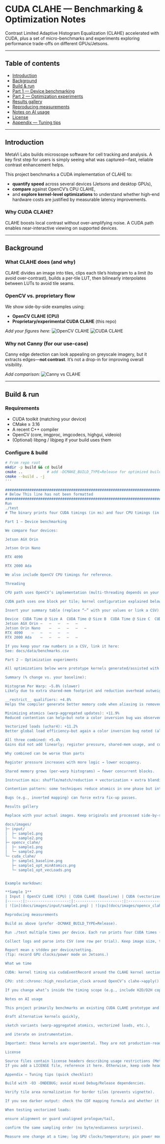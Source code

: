 # CUDA CLAHE — Benchmarking & Optimization Notes

Contrast Limited Adaptive Histogram Equalization (CLAHE) accelerated with CUDA, plus a set of micro-benchmarks and experiments exploring performance trade-offs on different GPUs/Jetsons.

---

## Table of contents
- [Introduction](#introduction)
- [Background](#background)
- [Build & run](#build--run)
- [Part 1 — Device benchmarking](#part-1--device-benchmarking)
- [Part 2 — Optimization experiments](#part-2--optimization-experiments)
- [Results gallery](#results-gallery)
- [Reproducing measurements](#reproducing-measurements)
- [Notes on AI usage](#notes-on-ai-usage)
- [License](#license)
- [Appendix — Tuning tips](#appendix--tuning-tips)

---

## Introduction

MetaVi Labs builds microscope software for cell tracking and analysis. A key first step for users is simply seeing what was captured—fast, reliable contrast enhancement helps.

This project benchmarks a CUDA implementation of CLAHE to:

- **quantify speed** across several devices (Jetsons and desktop GPUs),
- **compare** against OpenCV’s CPU CLAHE,
- and **explore kernel-level optimizations** to understand whether high-end hardware costs are justified by measurable latency improvements.

### Why CUDA CLAHE?
CLAHE boosts local contrast without over-amplifying noise. A CUDA path enables near-interactive viewing on supported devices.

---

## Background

### What CLAHE does (and why)
CLAHE divides an image into tiles, clips each tile’s histogram to a limit (to avoid over-contrast), builds a per-tile LUT, then bilinearly interpolates between LUTs to avoid tile seams.

### OpenCV vs. proprietary flow
We show side-by-side examples using:

- **OpenCV CLAHE (CPU)**
- **Proprietary/experimental CUDA CLAHE** (this repo)

_Add your figures here:_
![OpenCV CLAHE](docs/images/opencv_clahe.png)
![CUDA CLAHE](docs/images/cuda_clahe.png)

### Why not Canny (for our use-case)
Canny edge detection can look appealing on greyscale imagery, but it extracts edges—**not contrast**. It’s not a drop-in for improving overall visibility.

_Add comparison:_
![Canny vs CLAHE](docs/images/canny_vs_clahe.png)

---

## Build & run

### Requirements
- CUDA toolkit (matching your device)
- CMake ≥ 3.16
- A recent C++ compiler
- OpenCV (core, imgproc, imgcodecs, highgui, videoio)
- (Optional) libpng / libjpeg if your build uses them

### Configure & build
```bash
# From repo root
mkdir -p build && cd build
cmake ..           # add -DCMAKE_BUILD_TYPE=Release for optimized builds
cmake --build . -j
'''

##############################################################################
# Below This line has not been formatted
##############################################################################
Run
./test
# The binary prints four CUDA timings (in ms) and four CPU timings (in µs) per run.

Part 1 — Device benchmarking

We compare four devices:

Jetson AGX Orin

Jetson Orin Nano

RTX 4090

RTX 2000 Ada

We also include OpenCV CPU timings for reference.

Threading

CPU path uses OpenCV’s implementation (multi-threading depends on your OpenCV build and OMP/TBB).

CUDA path uses one block per tile; kernel configuration explained below.

Insert your summary table (replace “—” with your values or link a CSV):

Device	CUDA Time @ Size A	CUDA Time @ Size B	CUDA Time @ Size C	CUDA Time @ Size D	OpenCV CPU (ms)
Jetson AGX Orin	—	—	—	—	—
Jetson Orin Nano	—	—	—	—	—
RTX 4090	—	—	—	—	—
RTX 2000 Ada	—	—	—	—	—

If you keep your raw numbers in a CSV, link it here:
See: docs/data/benchmarks.csv

Part 2 — Optimization experiments

All optimizations below were prototype kernels generated/assisted with AI to explore directions—not drop-in production code. Several trade-offs and bugs were found (details below).

Summary (% change vs. your baseline):

Histogram Per Warp: −5.8% (slower)
Likely due to extra shared-mem footprint and reduction overhead outweighing fewer collisions.

__restrict__ qualifiers: +4.8%
Helps the compiler generate better memory code when aliasing is removed.

Minimizing atomics (warp-aggregated updates): +11.9%
Reduced contention can help—but note a color inversion bug was observed (LUT mapping issue).

Vectorized loads (uchar4): +11.2%
Better global load efficiency—but again a color inversion bug noted (alignment/mapping mistake).

All three combined: +5.4%
Gains did not add linearly; register pressure, shared-mem usage, and control overhead can interact.

Why combined can be worse than parts

Register pressure increases with more logic → lower occupancy.

Shared memory grows (per-warp histograms) → fewer concurrent blocks.

Instruction mix: shuffle/match/reduction + vectorization + extra blending math may stall pipelines.

Contention pattern: some techniques reduce atomics in one phase but introduce reductions later.

Bugs (e.g., inverted mapping) can force extra fix-up passes.

Results gallery

Replace with your actual images. Keep originals and processed side-by-sides consistent in size and naming.

docs/images/
├─ input/
│  ├─ sample1.png
│  └─ sample2.png
├─ opencv_clahe/
│  ├─ sample1.png
│  └─ sample2.png
└─ cuda_clahe/
   ├─ sample1_baseline.png
   ├─ sample1_opt_minAtomics.png
   └─ sample1_opt_vecLoads.png


Example markdown:

**Sample 1**
| Input | OpenCV CLAHE (CPU) | CUDA CLAHE (baseline) | CUDA (vectorized+warp agg) |
|------:|:-------------------:|:---------------------:|:---------------------------:|
| ![in](docs/images/input/sample1.png) | ![cpu](docs/images/opencv_clahe/sample1.png) | ![cuda](docs/images/cuda_clahe/sample1_baseline.png) | ![opt](docs/images/cuda_clahe/sample1_opt_vecLoads.png) |

Reproducing measurements

Build as above (prefer -DCMAKE_BUILD_TYPE=Release).

Run ./test multiple times per device. Each run prints four CUDA times (ms) and four CPU times (µs).

Collect logs and parse into CSV (one row per trial). Keep image size, tile size, and clip limit fixed during a batch.

Report mean ± stddev per device/setting.
(Tip: record GPU clocks/power mode on Jetsons.)

What we time

CUDA: kernel timing via cudaEventRecord around the CLAHE kernel sections.

CPU: std::chrono::high_resolution_clock around OpenCV’s clahe->apply().

If you change what’s inside the timing scope (e.g., include H2D/D2H copies), note that clearly in the results.

Notes on AI usage

This project primarily benchmarks an existing CUDA CLAHE prototype and explores optimizations. Because the work was evaluation-oriented, we used AI-generated code fragments to:

draft alternative kernels quickly,

sketch variants (warp-aggregated atomics, vectorized loads, etc.),

and iterate on instrumentation.

Important: these kernels are experimental. They are not production-ready and may have edge-case bugs (e.g., LUT mapping inversions if alignment or CDF handling is off). Treat them as starting points for manual tuning.

License

Source files contain license headers describing usage restrictions (MetaVi Labs ↔ ibidi GmbH).
If you add a LICENSE file, reference it here. Otherwise, keep code headers authoritative.

Appendix — Tuning tips (quick checklist)

Build with -O3 -DNDEBUG; avoid mixed Debug/Release dependencies.

Verify tile area normalization for border tiles (prevents vignette).

If you see darker output: check the CDF mapping formula and whether it’s inadvertently inverted; confirm LUT interpolation is bilinear and indices are clamped.

When testing vectorized loads:

ensure alignment or guard unaligned prologue/tail,

confirm the same sampling order (no byte/endianness surprises).

Measure one change at a time; log GPU clocks/temperature; pin power mode on Jetsons.
